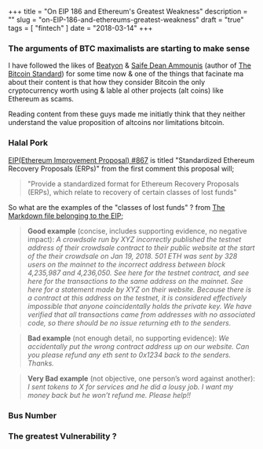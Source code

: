 +++
title = "On EIP 186 and Ethereum's Greatest Weakness"
description = ""
slug = "on-EIP-186-and-ethereums-greatest-weakness"
draft = "true"
tags = [
    "fintech"
]
date = "2018-03-14"
+++

### The arguments of BTC maximalists are starting to make sense
I have followed the likes of [Beatyon]() & [Saife Dean Ammounis]() (author of [The Bitcoin Standard]()) for some time now & one of the things that facinate ma about their content is that how they consider Bitcoin the only cryptocurrency worth using & lable al other projects (alt coins) like Ethereum as scams.

Reading content from these guys made me initiatly think that they neither understand the value proposition of altcoins nor limitations  bitcoin.


### Halal Pork
[EIP(Ethereum Improvement Proposal) #867](https://github.com/ethereum/EIPs/pull/867#issuecomment-364178634) is titled "Standardized Ethereum Recovery Proposals (ERPs)" from the first comment this proposal will; 

>"Provide a standardized format for Ethereum Recovery Proposals (ERPs), which relate to recovery of certain classes of lost funds"

So what are the examples of the "classes of lost funds" ? from [The Markdown file belonging to the EIP](https://github.com/ethereum/EIPs/pull/867/files/ff62912051fd23d023bb338ba46ab09698d83a20?diff=split#diff-796ab9c4af846b312e8e75cadb5c7bee);

>**Good example** (concise, includes supporting evidence, no negative impact): 
*A crowdsale run by XYZ incorrectly published the testnet address of their crowdsale contract to their public website at the start of the their crowdsale on Jan 19, 2018.  501 ETH was sent by 328 users on the mainnet to the incorrect address between block 4,235,987 and 4,236,050.  See here for the testnet contract, and see here for the transactions to the same address on the mainnet.  See here for a statement made by XYZ on their website.  Because there is a contract at this address on the testnet, it is considered effectively impossible that anyone coincidentally holds the private key. We have verified that all transactions came from addresses with no associated code, so there should be no issue returning eth to the senders.*  

>**Bad example** (not enough detail, no supporting evidence): 
*We accidentally put the wrong contract address up on our website.  Can you please refund any eth sent to 0x1234 back to the senders.  Thanks.*

>**Very Bad example** (not objective, one person’s word against another):
*I sent tokens to X for services and he did a lousy job.  I want my money back but he won’t refund me.  Please help!!*



### Bus Number 
### The greatest Vulnerability ?

